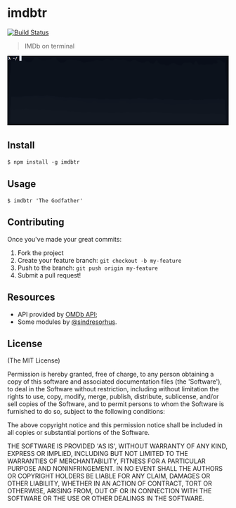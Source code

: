 # imdbtr

[![Build Status](https://api.travis-ci.org/fernahh/imdbtr.svg?branch=master)](https://travis-ci.org/fernahh/imdbtr)

> IMDb on terminal

![example of usage](./example.gif)

## Install

```
$ npm install -g imdbtr
```

## Usage

```
$ imdbtr 'The Godfather'
```

## Contributing

Once you've made your great commits:

1. Fork the project
2. Create your feature branch: `git checkout -b my-feature`
3. Push to the branch: `git push origin my-feature`
4. Submit a pull request!

## Resources

- API provided by [OMDb API](http://www.omdbapi.com/);
- Some modules by [@sindresorhus](https://github.com/sindresorhus).

## License

(The MIT License)

Permission is hereby granted, free of charge, to any person obtaining a copy of this software and associated documentation files (the 'Software'), to deal in the Software without restriction, including without limitation the rights to use, copy, modify, merge, publish, distribute, sublicense, and/or sell copies of the Software, and to permit persons to whom the Software is furnished to do so, subject to the following conditions:

The above copyright notice and this permission notice shall be included in all copies or substantial portions of the Software.

THE SOFTWARE IS PROVIDED 'AS IS', WITHOUT WARRANTY OF ANY KIND, EXPRESS OR IMPLIED, INCLUDING BUT NOT LIMITED TO THE WARRANTIES OF MERCHANTABILITY, FITNESS FOR A PARTICULAR PURPOSE AND NONINFRINGEMENT. IN NO EVENT SHALL THE AUTHORS OR COPYRIGHT HOLDERS BE LIABLE FOR ANY CLAIM, DAMAGES OR OTHER LIABILITY, WHETHER IN AN ACTION OF CONTRACT, TORT OR OTHERWISE, ARISING FROM, OUT OF OR IN CONNECTION WITH THE SOFTWARE OR THE USE OR OTHER DEALINGS IN THE SOFTWARE.
